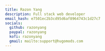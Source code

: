 ```yaml
---
title: Razon Yang
description: Full stack web developer
email_hash: e7501ec2b3cd95d6af8964743c1d27c7
socials:
  github: razonyang
  paypal: razonyang
  kofi: razonyang
  gmail: mailto:support@hugomods.com
---
```


